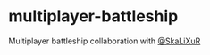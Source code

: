 # multiplayer-battleship

Multiplayer battleship collaboration with [@SkaLiXuR](https://github.com/SkaLiXuR)
